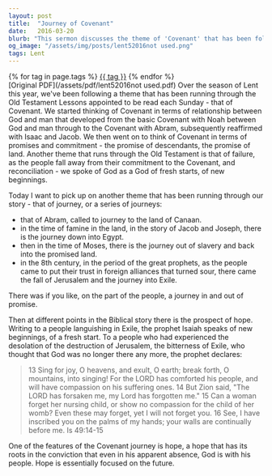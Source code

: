 ```yaml
---
layout: post
title:  "Journey of Covenant"
date:   2016-03-20
blurb: "This sermon discusses the theme of 'Covenant' that has been followed throughout the Lent season. It explores the relationship between God and man, the promises and commitments made, and the recurring theme of failure and reconciliation. The sermon also highlights the journey of the people in and out of promise, and the enduring hope rooted in the belief that God is with his people, even in his apparent absence."
og_image: "/assets/img/posts/lent52016not used.png"
tags: Lent
---    
```

<div class="tag-pills">
    {% for tag in page.tags %}
    <a href="{{ site.baseurl }}/tag/{{ tag | slugify }}" class="tag-pill">{{ tag }}</a>
    {% endfor %}
</div>
[Original PDF](/assets/pdf/lent52016not used.pdf)
Over the season of Lent this year, we've been following a theme that has been running through the Old Testament Lessons appointed to be read each Sunday - that of Covenant. We started thinking of Covenant in terms of relationship between God and man that developed from the basic Covenant with Noah between God and man through to the Covenant with Abram, subsequently reaffirmed with Isaac and Jacob. We then went on to think of Covenant in terms of promises and commitment - the promise of descendants, the promise of land. Another theme that runs through the Old Testament is that of failure, as the people fall away from their commitment to the Covenant, and reconciliation - we spoke of God as a God of fresh starts, of new beginnings.

Today I want to pick up on another theme that has been running through our story - that of journey, or a series of journeys:

- that of Abram, called to journey to the land of Canaan.
- in the time of famine in the land, in the story of Jacob and Joseph, there is the journey down into Egypt.
- then in the time of Moses, there is the journey out of slavery and back into the promised land.
- in the 8th century, in the period of the great prophets, as the people came to put their trust in foreign alliances that turned sour, there came the fall of Jerusalem and the journey into Exile.

There was if you like, on the part of the people, a journey in and out of promise.

Then at different points in the Biblical story there is the prospect of hope. Writing to a people languishing in Exile, the prophet Isaiah speaks of new beginnings, of a fresh start. To a people who had experienced the desolation of the destruction of Jerusalem, the bitterness of Exile, who thought that God was no longer there any more, the prophet declares:

> 13 Sing for joy, O heavens, and exult, O earth;
> break forth, O mountains, into singing!
> For the LORD has comforted his people,
> and will have compassion on his suffering ones.
> 14 But Zion said, "The LORD has forsaken me,
> my Lord has forgotten me."
> 15 Can a woman forget her nursing child,
> or show no compassion for the child of her womb?
> Even these may forget,
> yet I will not forget you.
> 16 See, I have inscribed you on the palms of my hands;
> your walls are continually before me. Is 49:14-15

One of the features of the Covenant journey is hope, a hope that has its roots in the conviction that even in his apparent absence, God is with his people. Hope is essentially focused on the future.
